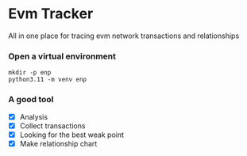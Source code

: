 # Evm Tracker
All in one place for tracing evm network transactions and relationships

### Open a virtual environment
```
mkdir -p enp
python3.11 -m venv enp
```

### A good tool

- [x] Analysis
- [x] Collect transactions
- [x] Looking for the best weak point
- [x] Make relationship chart